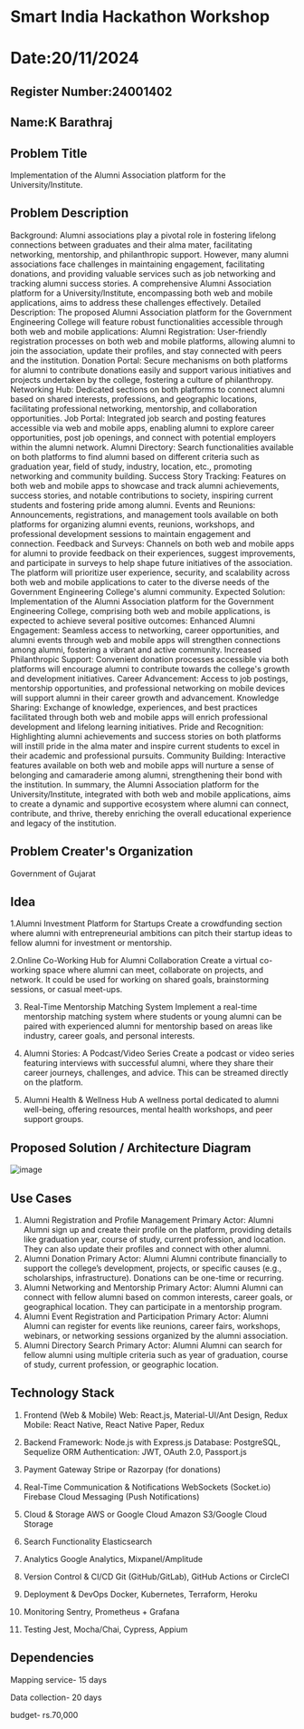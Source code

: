# Smart India Hackathon Workshop
# Date:20/11/2024
## Register Number:24001402
## Name:K Barathraj
## Problem Title
Implementation of the Alumni Association platform for the University/Institute.
## Problem Description
Background: Alumni associations play a pivotal role in fostering lifelong connections between graduates and their alma mater, facilitating networking, mentorship, and philanthropic support. However, many alumni associations face challenges in maintaining engagement, facilitating donations, and providing valuable services such as job networking and tracking alumni success stories. A comprehensive Alumni Association platform for a University/Institute, encompassing both web and mobile applications, aims to address these challenges effectively. Detailed Description: The proposed Alumni Association platform for the Government Engineering College will feature robust functionalities accessible through both web and mobile applications: Alumni Registration: User-friendly registration processes on both web and mobile platforms, allowing alumni to join the association, update their profiles, and stay connected with peers and the institution. Donation Portal: Secure mechanisms on both platforms for alumni to contribute donations easily and support various initiatives and projects undertaken by the college, fostering a culture of philanthropy. Networking Hub: Dedicated sections on both platforms to connect alumni based on shared interests, professions, and geographic locations, facilitating professional networking, mentorship, and collaboration opportunities. Job Portal: Integrated job search and posting features accessible via web and mobile apps, enabling alumni to explore career opportunities, post job openings, and connect with potential employers within the alumni network. Alumni Directory: Search functionalities available on both platforms to find alumni based on different criteria such as graduation year, field of study, industry, location, etc., promoting networking and community building. Success Story Tracking: Features on both web and mobile apps to showcase and track alumni achievements, success stories, and notable contributions to society, inspiring current students and fostering pride among alumni. Events and Reunions: Announcements, registrations, and management tools available on both platforms for organizing alumni events, reunions, workshops, and professional development sessions to maintain engagement and connection. Feedback and Surveys: Channels on both web and mobile apps for alumni to provide feedback on their experiences, suggest improvements, and participate in surveys to help shape future initiatives of the association. The platform will prioritize user experience, security, and scalability across both web and mobile applications to cater to the diverse needs of the Government Engineering College's alumni community. Expected Solution: Implementation of the Alumni Association platform for the Government Engineering College, comprising both web and mobile applications, is expected to achieve several positive outcomes: Enhanced Alumni Engagement: Seamless access to networking, career opportunities, and alumni events through web and mobile apps will strengthen connections among alumni, fostering a vibrant and active community. Increased Philanthropic Support: Convenient donation processes accessible via both platforms will encourage alumni to contribute towards the college's growth and development initiatives. Career Advancement: Access to job postings, mentorship opportunities, and professional networking on mobile devices will support alumni in their career growth and advancement. Knowledge Sharing: Exchange of knowledge, experiences, and best practices facilitated through both web and mobile apps will enrich professional development and lifelong learning initiatives. Pride and Recognition: Highlighting alumni achievements and success stories on both platforms will instill pride in the alma mater and inspire current students to excel in their academic and professional pursuits. Community Building: Interactive features available on both web and mobile apps will nurture a sense of belonging and camaraderie among alumni, strengthening their bond with the institution. In summary, the Alumni Association platform for the University/Institute, integrated with both web and mobile applications, aims to create a dynamic and supportive ecosystem where alumni can connect, contribute, and thrive, thereby enriching the overall educational experience and legacy of the institution.
## Problem Creater's Organization
Government of Gujarat

## Idea
1.Alumni Investment Platform for Startups
 Create a crowdfunding section where alumni with entrepreneurial ambitions can pitch their startup ideas to fellow alumni for investment or mentorship.

2.Online Co-Working Hub for Alumni Collaboration
   Create a virtual co-working space where alumni can meet, collaborate on projects, and network. It could be used for working on shared goals, brainstorming sessions, or casual meet-ups.

3. Real-Time Mentorship Matching System
    Implement a real-time mentorship matching system where students or young alumni can be paired with experienced alumni for mentorship based on areas like industry, career goals, and personal interests.

4. Alumni Stories: A Podcast/Video Series
    Create a podcast or video series featuring interviews with successful alumni, where they share their career journeys, challenges, and advice. This can be streamed directly on the platform.
5. Alumni Health & Wellness Hub
    A wellness portal dedicated to alumni well-being, offering resources, mental health workshops, and peer support groups. 
## Proposed Solution / Architecture Diagram
![image](https://github.com/user-attachments/assets/3fd1f26c-426a-49eb-96aa-4d84ee874305)


## Use Cases
1. Alumni Registration and Profile Management
   Primary Actor: Alumni
Alumni sign up and create their profile on the platform, providing details like graduation year, course of study, current profession, and location. They can also update their profiles and connect with other alumni.
2. Alumni Donation
Primary Actor: Alumni
Alumni contribute financially to support the college’s development, projects, or specific causes (e.g., scholarships, infrastructure). Donations can be one-time or recurring.
3. Alumni Networking and Mentorship
Primary Actor: Alumni
Alumni can connect with fellow alumni based on common interests, career goals, or geographical location. They can participate in a mentorship program.
4. Alumni Event Registration and Participation
Primary Actor: Alumni
 Alumni can register for events like reunions, career fairs, workshops, webinars, or networking sessions organized by the alumni association.
5. Alumni Directory Search
Primary Actor: Alumni
Alumni can search for fellow alumni using multiple criteria such as year of graduation, course of study, current profession, or geographic location.
## Technology Stack
1. Frontend (Web & Mobile)
    Web: React.js, Material-UI/Ant Design, Redux
    Mobile: React Native, React Native Paper, Redux

2. Backend
    Framework: Node.js with Express.js
    Database: PostgreSQL, Sequelize ORM
    Authentication: JWT, OAuth 2.0, Passport.js

3. Payment Gateway
    Stripe or Razorpay (for donations)

4. Real-Time Communication & Notifications
    WebSockets (Socket.io)
    Firebase Cloud Messaging (Push Notifications)

5. Cloud & Storage
    AWS or Google Cloud
    Amazon S3/Google Cloud Storage

6. Search Functionality
    Elasticsearch

7. Analytics
    Google Analytics, Mixpanel/Amplitude

8. Version Control & CI/CD
    Git (GitHub/GitLab), GitHub Actions or CircleCI

9. Deployment & DevOps
    Docker, Kubernetes, Terraform, Heroku

10. Monitoring
    Sentry, Prometheus + Grafana

11. Testing
    Jest, Mocha/Chai, Cypress, Appium


## Dependencies
Mapping service- 15 days

Data collection- 20 days

budget- rs.70,000
